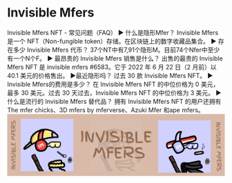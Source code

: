 # Invisible Mfers

Invisible Mfers NFT - 常见问题（FAQ）
▶ 什么是隐形Mfer？
Invisible Mfers 是一个 NFT（Non-fungible token）存储。在区块链上的数字收藏品集合。
▶ 存在多少 Invisible Mfers 代币？
37个NT中有7,91个隐形M。目前74个Nfer中至少有一个N个F。
▶ 最昂贵的 Invisible Mfers 销售是什么？
出售的最贵的 Invisible Mfers NFT 是 invisible mfers #6583。它于 2022 年 6 月 22 日（2 月前）以 40.1 美元的价格售出。
▶最近隐形吗？
过去 30 款 Invisible Mfers NFT。
▶ Invisible Mfers的费用是多少？
在 Invisible Mfers NFT 的中位价格为 0 美元，最多 30 美元。过去 30 天过去，Invisible Mfers NFT 的中位价格为 3 美元。
▶ 什么是流行的 Invisible Mfers 替代品？
拥有 Invisible Mfers NFT 的用户还拥有 The mfer chicks、3D mfers by mferverse、Azuki Mfer 和ape mfers。![nft](unnamed.png)
